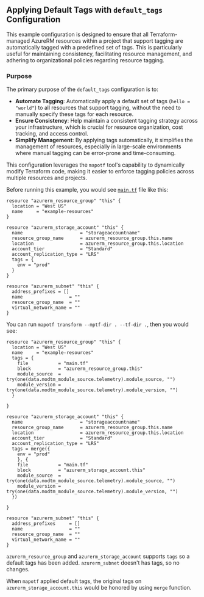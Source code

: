 ## Applying Default Tags with `default_tags` Configuration

This example configuration is designed to ensure that all Terraform-managed AzureRM resources within a project that support tagging are automatically tagged with a predefined set of tags. This is particularly useful for maintaining consistency, facilitating resource management, and adhering to organizational policies regarding resource tagging.

### Purpose

The primary purpose of the `default_tags` configuration is to:

- **Automate Tagging**: Automatically apply a default set of tags (`hello = "world"`) to all resources that support tagging, without the need to manually specify these tags for each resource.
- **Ensure Consistency**: Help maintain a consistent tagging strategy across your infrastructure, which is crucial for resource organization, cost tracking, and access control.
- **Simplify Management**: By applying tags automatically, it simplifies the management of resources, especially in large-scale environments where manual tagging can be error-prone and time-consuming.

This configuration leverages the `mapotf` tool's capability to dynamically modify Terraform code, making it easier to enforce tagging policies across multiple resources and projects.

Before running this example, you would see [`main.tf`](./main.tf) file like this:

```hcl
resource "azurerm_resource_group" "this" {
  location = "West US"
  name     = "example-resources"
}

resource "azurerm_storage_account" "this" {
  name                     = "storageaccountname"
  resource_group_name      = azurerm_resource_group.this.name
  location                 = azurerm_resource_group.this.location
  account_tier             = "Standard"
  account_replication_type = "LRS"
  tags = {
    env = "prod"
  }
}

resource "azurerm_subnet" "this" {
  address_prefixes = []
  name                 = ""
  resource_group_name  = ""
  virtual_network_name = ""
}
```

You can run `mapotf transform --mptf-dir . --tf-dir .`, then you would see:

```hcl
resource "azurerm_resource_group" "this" {
  location = "West US"
  name     = "example-resources"
  tags = {
    file           = "main.tf"
    block          = "azurerm_resource_group.this"
    module_source  = try(one(data.modtm_module_source.telemetry).module_source, "")
    module_version = try(one(data.modtm_module_source.telemetry).module_version, "")
  }

}

resource "azurerm_storage_account" "this" {
  name                     = "storageaccountname"
  resource_group_name      = azurerm_resource_group.this.name
  location                 = azurerm_resource_group.this.location
  account_tier             = "Standard"
  account_replication_type = "LRS"
  tags = merge({
    env = "prod"
    }, {
    file           = "main.tf"
    block          = "azurerm_storage_account.this"
    module_source  = try(one(data.modtm_module_source.telemetry).module_source, "")
    module_version = try(one(data.modtm_module_source.telemetry).module_version, "")
  })

}

resource "azurerm_subnet" "this" {
  address_prefixes     = []
  name                 = ""
  resource_group_name  = ""
  virtual_network_name = ""
}
```

`azurerm_resource_group` and `azurerm_storage_account` supports `tags` so a default tags has been added. `azurerm_subnet` doesn't has tags, so no changes.

When `mapotf` applied default tags, the original tags on `azurerm_storage_account.this` would be honored by using `merge` function.